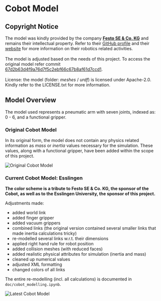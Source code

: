# Cobot Model

## Copyright Notice
The model was kindly provided by the company [**Festo SE & Co. KG**](https://www.festo.com/) and remains their intellectual property. Refer to their [GitHub profile](https://github.com/Festo-se) and their [website](https://www.festo.com/de/en/e/about-festo/blog/robotics-id_9229-1153/) for more information on their robotics related activities.
<br/>
<br/>
The model is adjusted based on the needs of this project. To access the original model refer commit [67d2b63d4f9a76d7f5c2ebf66c67b8af61d7ccd1](https://github.com/robgineer/artbot/commit/67d2b63d4f9a76d7f5c2ebf66c67b8af61d7ccd1).
<br/>
<br/>
License: the model (folder: *meshes* / *urdf*) is licensed under Apache-2.0. Kindly refer to the LICENSE.txt for more information.

## Model Overview

The model used represents a pneumatic arm with seven joints, indexed as: 0 - 6, and a functional gripper. <br/>

### Original Cobot Model

In its original form, the model does not contain any physics related information as *mass* or *inertia* values necessary for the simulation. These values, along with a functional gripper, have been added within the scope of this project.
<br/>

![Original Cobot Model](img/festo_cobot_original.png)


### Current Cobot Model: Esslingen

**The color scheme is a tribute to Festo SE & Co. KG, the sponsor of the Cobot, as well as to the Esslingen University, the sponsor of this project.**

Adjustments made:
* added world link
* added finger gripper
* added vacuum grippers
* combined links (the original version contained several smaller links that made inertia calculations tricky)
* re-modelled several links w.r.t. their dimensions
* applied right hand rule for robot position
* added collision meshes (with reduced faces)
* added realistic physical attributes for simulation (inertia and mass)
* cleaned up numerical values
* adjusted XML formatting
* changed colors of all links

The entire re-modelling (incl. all calculations) is documented in ```doc/cobot_modelling.ipynb```.

![Latest Cobot Model](img/festo_cobot_esslingen.png)

